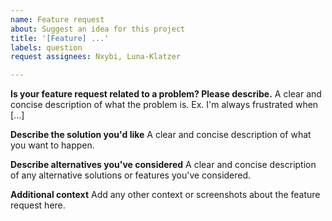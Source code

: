 ```yaml
---
name: Feature request 
about: Suggest an idea for this project 
title: '[Feature] ...'
labels: question
request assignees: Nxybi, Luna-Klatzer

---
```


**Is your feature request related to a problem? Please describe.**
A clear and concise description of what the problem is. Ex. I'm always frustrated when [...]

**Describe the solution you'd like**
A clear and concise description of what you want to happen.

**Describe alternatives you've considered**
A clear and concise description of any alternative solutions or features you've considered.

**Additional context**
Add any other context or screenshots about the feature request here.
